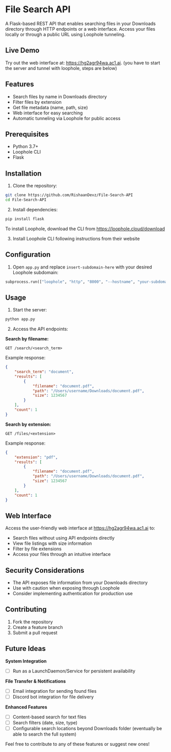 # File Search API

A Flask-based REST API that enables searching files in your Downloads directory through HTTP endpoints or a web interface. Access your files locally or through a public URL using Loophole tunneling.

## Live Demo
Try out the web interface at: https://hg2agr94wa.ac1.ai. (you have to start the server and tunnel with loophole, steps are below)

## Features

- Search files by name in Downloads directory
- Filter files by extension
- Get file metadata (name, path, size)
- Web interface for easy searching
- Automatic tunneling via Loophole for public access

## Prerequisites

- Python 3.7+
- Loophole CLI
- Flask

## Installation

1. Clone the repository:
```bash
git clone https://github.com/RishaanDevz/File-Search-API
cd File-Search-API
```

2. Install dependencies:
```bash
pip install flask
```
To install Loophole, download the CLI from https://loophole.cloud/download

3. Install Loophole CLI following instructions from their website

## Configuration

1. Open `app.py` and replace `insert-subdomain-here` with your desired Loophole subdomain:
```python
subprocess.run(["loophole", "http", "8000", "--hostname", "your-subdomain"])
```

## Usage

1. Start the server:
```bash
python app.py
```

2. Access the API endpoints:

**Search by filename:**
```
GET /search/<search_term>
```

Example response:
```json
{
    "search_term": "document",
    "results": [
        {
            "filename": "document.pdf",
            "path": "/Users/username/Downloads/document.pdf",
            "size": 1234567
        }
    ],
    "count": 1
}
```

**Search by extension:**
```
GET /files/<extension>
```

Example response:
```json
{
    "extension": "pdf",
    "results": [
        {
            "filename": "document.pdf",
            "path": "/Users/username/Downloads/document.pdf",
            "size": 1234567
        }
    ],
    "count": 1
}
```

## Web Interface

Access the user-friendly web interface at https://hg2agr94wa.ac1.ai to:
- Search files without using API endpoints directly
- View file listings with size information
- Filter by file extensions
- Access your files through an intuitive interface

## Security Considerations

- The API exposes file information from your Downloads directory
- Use with caution when exposing through Loophole
- Consider implementing authentication for production use

## Contributing

1. Fork the repository
2. Create a feature branch
3. Submit a pull request

## Future Ideas

**System Integration**
- [ ] Run as a LaunchDaemon/Service for persistent availability

**File Transfer & Notifications**
- [ ] Email integration for sending found files
- [ ] Discord bot integration for file delivery

**Enhanced Features**
- [ ] Content-based search for text files
- [ ] Search filters (date, size, type)
- [ ] Configurable search locations beyond Downloads folder (eventually be able to search the full system)

Feel free to contribute to any of these features or suggest new ones!
